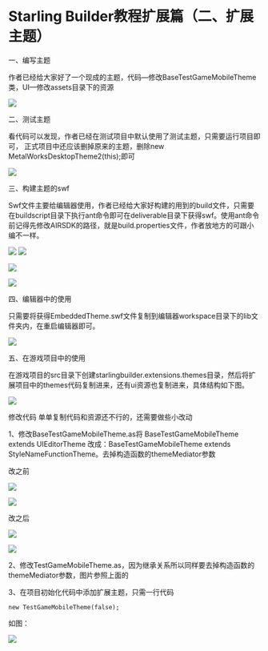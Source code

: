 # Starling Builder教程扩展篇（二、扩展主题）

一、编写主题

作者已经给大家好了一个现成的主题，代码—修改BaseTestGameMobileTheme类，UI—修改assets目录下的资源

![](https://raw.githubusercontent.com/yuhengh/starling-builder-tutorial/cn/images/theme/01.png)

二、测试主题

看代码可以发现，作者已经在测试项目中默认使用了测试主题，只需要运行项目即可，
正式项目中还应该删掉原来的主题，删除new MetalWorksDesktopTheme2(this);即可

![](https://raw.githubusercontent.com/yuhengh/starling-builder-tutorial/cn/images/theme/02.png)

三、构建主题的swf

Swf文件主要给编辑器使用，作者已经给大家好构建的用到的build文件，只需要在buildscript目录下执行ant命令即可在deliverable目录下获得swf。使用ant命令前记得先修改AIRSDK的路径，就是build.properties文件，作者放地方的可跟小编不一样。

![](https://raw.githubusercontent.com/yuhengh/starling-builder-tutorial/cn/images/theme/03.png)
![](https://raw.githubusercontent.com/yuhengh/starling-builder-tutorial/cn/images/theme/04.png)

![](https://raw.githubusercontent.com/yuhengh/starling-builder-tutorial/cn/images/theme/05.png)

![](https://raw.githubusercontent.com/yuhengh/starling-builder-tutorial/cn/images/theme/06.png)

四、编辑器中的使用

只需要将获得EmbeddedTheme.swf文件复制到编辑器workspace目录下的lib文件夹内，在重启编辑器即可。

![](https://raw.githubusercontent.com/yuhengh/starling-builder-tutorial/cn/images/theme/07.png)

五、在游戏项目中的使用

在游戏项目的src目录下创建starlingbuilder.extensions.themes目录，然后将扩展项目中的themes代码复制进来，还有ui资源也复制进来，具体结构如下图。

![](https://raw.githubusercontent.com/yuhengh/starling-builder-tutorial/cn/images/theme/08.png)

修改代码
单单复制代码和资源还不行的，还需要做些小改动

1、修改BaseTestGameMobileTheme.as将 BaseTestGameMobileTheme extends UIEditorTheme
改成：BaseTestGameMobileTheme extends StyleNameFunctionTheme。去掉构造函数的themeMediator参数

改之前

![](https://raw.githubusercontent.com/yuhengh/starling-builder-tutorial/cn/images/theme/09.png)

![](https://raw.githubusercontent.com/yuhengh/starling-builder-tutorial/cn/images/theme/10.png)

改之后

![](https://raw.githubusercontent.com/yuhengh/starling-builder-tutorial/cn/images/theme/11.png)

![](https://raw.githubusercontent.com/yuhengh/starling-builder-tutorial/cn/images/theme/12.png)

2、修改TestGameMobileTheme.as，因为继承关系所以同样要去掉构造函数的themeMediator参数，图片参照上面的

3、在项目初始化代码中添加扩展主题，只需一行代码

```
new TestGameMobileTheme(false);
```

如图：

![](https://raw.githubusercontent.com/yuhengh/starling-builder-tutorial/cn/images/theme/13.png)


